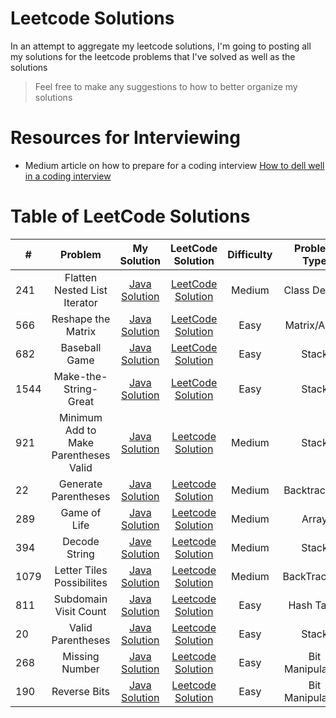 # Leetcode Solutions

In an attempt to aggregate my leetcode solutions, I'm going to posting all my solutions
for the leetcode problems that I've solved as well as the solutions

> Feel free to make any suggestions to how to better organize my solutions


# Resources for Interviewing
* Medium article on how to prepare for a coding interview [How to dell well in a coding interview](https://medium.com/@jayshah_84248/how-to-do-well-in-a-coding-interview-2bcd67e93cb5)

# Table of LeetCode Solutions
| # | Problem          | My Solution  | LeetCode Solution | Difficulty | Problem Type |
|---| :---------------:|:------------:| :----------------:| :---------:| :-----------:|
| 241 | Flatten Nested List Iterator | [Java Solution](./September/Flatten-Nested-List-Iterator.java)| [LeetCode Solution](https://leetcode.com/problems/flatten-nested-list-iterator/solution/)| Medium | Class Design|
|566| Reshape the Matrix| [Java Solution](./September/Reshape-the-Matrix.java) | [LeetCode Solution](https://leetcode.com/problems/reshape-the-matrix/solution/) | Easy | Matrix/Array|
| 682 | Baseball Game | [Java Solution](./Stack/Baseball-Game.java) | [LeetCode Solution](https://leetcode.com/problems/baseball-game/solution/) | Easy | Stack |
| 1544 | Make-the-String-Great | [Java Solution](./Stack/Make-the-String-Great.java) | [LeetCode Solution]() | Easy | Stack|
| 921 | Minimum Add to Make Parentheses Valid | [Java Solution](./Stack/Minimum-add-to-make-Parentheses-Valid.java) | [Leetcode Solution](https://leetcode.com/problems/minimum-add-to-make-parentheses-valid/solution/) | Medium| Stack |
| 22 | Generate Parentheses | [Java Solution](./Backtracking/Generate-Parentheses.java) | [Leetcode Solution](https://leetcode.com/problems/generate-parentheses/submissions/) | Medium | Backtracking |
| 289 | Game of Life | [Java Solution](./Array/Game-Of-Life.java) | [Leetcode Solution](https://leetcode.com/problems/game-of-life/solution/) | Medium | Array|
| 394 | Decode String | [Jave Solution](./Stack/Decode-String.java) | [Leetcode Solution](https://leetcode.com/problems/decode-string/) | Medium | Stack |
| 1079 | Letter Tiles Possibilites | [Java Solution](./Backtracking/Letter-Tiles-Possbilites.java) | [Leetcode Solution]() | Medium | BackTracking|
| 811 | Subdomain Visit Count | [Java Solution](./HashTable/Subdomain-Visit-Count.java) | [Leetcode Solution](https://leetcode.com/problems/subdomain-visit-count/solution/) | Easy | Hash Table |
| 20 | Valid Parentheses | [Java Solution](./Stack/Valid-Parenthesis) | [Leetcode Solution](https://leetcode.com/problems/valid-parentheses/solution/) | Easy | Stack |
| 268 | Missing Number | [Java Solution](./BitManipulation/Missing-Number.java) | [Leetcode Solution](https://leetcode.com/problems/missing-number/solution/) | Easy | Bit Manipulation |
| 190 | Reverse Bits | [Java Solution](./BitManipulations/Reverse-Bits.java) | [Leetcode Solution](https://leetcode.com/problems/reverse-bits/solution/) | Easy | Bit Manipulation |